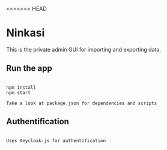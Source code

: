 <<<<<<< HEAD
# Ninkasi

This is the private admin GUI for importing and exporting data.

## Run the app

```

npm install
npm start

Take a look at package.json for dependencies and scripts

```

## Authentification

```

Uses Keycloak-js for authentification
